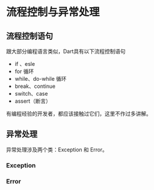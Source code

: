 # 流程控制与异常处理

## 流程控制语句

跟大部分编程语言类似，Dart具有以下流程控制语句

* if 、esle
* for 循环
* while、do-while 循环
* break、continue
* switch、case
* assert（断言）

有编程经验的开发者，都应该接触过它们，这里不作过多讲解。

## 异常处理

异常处理涉及两个类：Exception 和 Error。

### Exception



### Error



